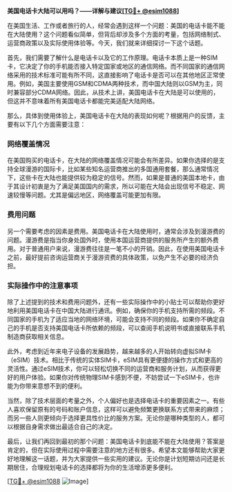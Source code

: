 **美国电话卡大陆可以用吗？——详解与建议[[TG💪+ @esim1088](https://t.me/s/esim1088)]**

在美国生活、工作或者旅行的人，经常会遇到这样一个问题：美国的电话卡能不能在大陆使用？这个问题看似简单，但背后却涉及多个方面的考量，包括网络制式、运营商政策以及实际使用体验等。今天，我们就来详细探讨一下这个话题。

首先，我们需要了解什么是电话卡以及它的工作原理。电话卡本质上是一种SIM卡，它决定了你的手机能否接入特定国家或地区的通信网络。而不同国家的通信网络采用的技术标准可能有所不同，这直接影响了电话卡是否可以在其他地区正常使用。例如，美国主要使用GSM和CDMA两种技术，而中国大陆则以GSM为主，同时兼容部分CDMA网络。因此，从技术上讲，美国电话卡在大陆是可以使用的，但这并不意味着所有美国电话卡都能完美适配大陆网络。

那么，具体到使用体验上，美国电话卡在大陆的表现如何呢？根据用户的反馈，主要有以下几个方面需要注意：

### 网络覆盖情况

在美国购买的电话卡，在大陆的网络覆盖情况可能会有所差异。如果你选择的是支持全球漫游的国际卡，比如某些知名运营商推出的多国通用套餐，那么通常情况下，这些卡在大陆也能提供较为稳定的信号。然而，如果是普通的美国本地卡，由于其设计初衷是为了满足美国国内的需求，所以可能在大陆会出现信号不稳定、网速较慢等问题。尤其是偏远地区，网络覆盖可能更加有限。

### 费用问题

另一个需要考虑的因素是费用。美国电话卡在大陆使用时，通常会涉及到漫游费的问题。漫游费是指当你身处国外时，使用本国运营商提供的服务所产生的额外费用。对于普通用户来说，漫游费往往是一笔不小的开销。因此，在使用美国电话卡之前，最好提前咨询运营商关于漫游资费的具体政策，以免产生不必要的经济负担。

### 实际操作中的注意事项

除了上述提到的技术和费用问题外，还有一些实际操作中的小贴士可以帮助你更好地利用美国电话卡在中国大陆进行通讯。例如，确保你的手机支持所需的频段。不同国家的手机为了适应当地的网络环境，可能会支持不同的频段。如果你不确定自己的手机是否支持美国电话卡所依赖的频段，可以查阅手机说明书或直接联系手机制造商获取相关信息。

此外，考虑到近年来电子设备的发展趋势，越来越多的人开始转向虚拟SIM卡（eSIM）技术。相比于传统的实体SIM卡，eSIM具有更便捷的操作方式和更高的灵活性。通过eSIM技术，你可以轻松切换不同的运营商和服务计划，从而获得更好的用户体验。如果你对传统物理SIM卡感到不便，不妨尝试一下eSIM卡，也许能为你带来意想不到的便利。

当然，除了技术层面的考量之外，个人偏好也是选择电话卡的重要因素之一。有些人喜欢保留原有的号码和账户信息，这样可以避免频繁更换联系方式带来的麻烦；而另一些人则更倾向于选择更具性价比的服务方案。无论你是哪种类型的人，都可以根据自身需求做出最适合自己的决定。

最后，让我们再回到最初的那个问题：美国电话卡到底能不能在大陆使用？答案是肯定的，但在实际使用过程中需要注意的地方还有很多。希望本文能够帮助大家更好地理解这一话题，并为大家提供一些实用的建议。无论你是计划短期访问还是长期居住，合理规划电话卡的选择都将为你的生活增添更多便利。

[[TG💪+ @esim1088](https://t.me/s/esim1088) ![Image](https://i.postimg.cc/4NQfJmqS/Snipaste-2025-05-13-00-14-12.png)]